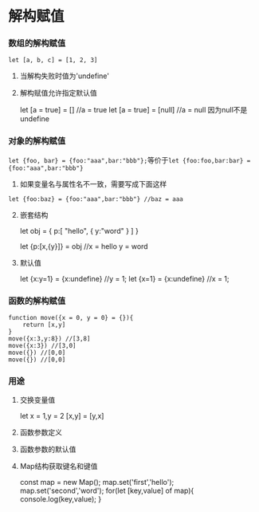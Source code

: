 # 解构赋值

### 数组的解构赋值

`let [a, b, c] = [1, 2, 3]`


1. 当解构失败时值为'undefine'
2. 解构赋值允许指定默认值


    let [a = true] = []
    //a = true
    let [a = true] = [null]
    //a = null 因为null不是undefine


### 对象的解构赋值

`let {foo, bar} = {foo:"aaa",bar:"bbb"};`等价于`let {foo:foo,bar:bar} = {foo:"aaa",bar:"bbb"}`


1. 如果变量名与属性名不一致，需要写成下面这样

`let {foo:baz} = {foo:"aaa",bar:"bbb"} //baz = aaa`


2. 嵌套结构


    let obj = {
        p:[
            "hello",
            {
                y:"word"
            }
        ]
    }

    let {p:[x,{y}]} = obj
    //x = hello y = word


3. 默认值


    let {x:y=1} = {x:undefine}
    //y = 1;
    let {x=1} = {x:undefine}
    //x = 1;

### 函数的解构赋值


    function move({x = 0, y = 0} = {}){
        return [x,y]
    }
    move({x:3,y:8}) //[3,8]
    move({x:3}) //[3,0]
    move({}) //[0,0]
    move({}) //[0,0]

### 用途

1. 交换变量值


    let x = 1,y = 2
    [x,y] = [y,x]

2. 函数参数定义
3. 函数参数的默认值
4. Map结构获取键名和键值


    const map = new Map();
    map.set('first','hello');
    map.set('second','word');
    for(let [key,value] of map){
        console.log(key,value);
    }